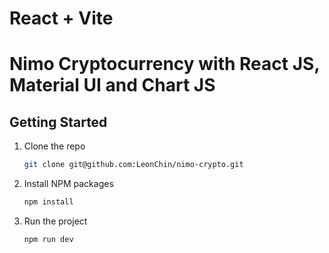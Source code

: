 # React + Vite

# Nimo Cryptocurrency with React JS, Material UI and Chart JS

<!-- GETTING STARTED -->

## Getting Started

1. Clone the repo
   ```sh
   git clone git@github.com:LeonChin/nimo-crypto.git
   ```
2. Install NPM packages
   ```sh
   npm install
   ```
3. Run the project
   ```sh
   npm run dev
   ```
